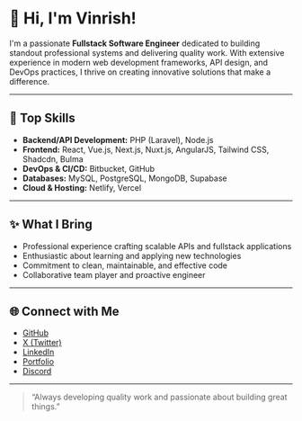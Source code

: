 # 👋 Hi, I'm Vinrish!

I'm a passionate **Fullstack Software Engineer** dedicated to building standout professional systems and delivering quality work. With extensive experience in modern web development frameworks, API design, and DevOps practices, I thrive on creating innovative solutions that make a difference.

---

## 🚀 Top Skills

- **Backend/API Development:** PHP (Laravel), Node.js
- **Frontend:** React, Vue.js, Next.js, Nuxt.js, AngularJS, Tailwind CSS, Shadcdn, Bulma
- **DevOps & CI/CD:** Bitbucket, GitHub
- **Databases:** MySQL, PostgreSQL, MongoDB, Supabase
- **Cloud & Hosting:** Netlify, Vercel

---

## ✨ What I Bring

- Professional experience crafting scalable APIs and fullstack applications
- Enthusiastic about learning and applying new technologies
- Commitment to clean, maintainable, and effective code
- Collaborative team player and proactive engineer

---

## 🌐 Connect with Me

- [GitHub](https://github.com/vinrish)
- [X (Twitter)](https://x.com/)
- [LinkedIn](https://www.linkedin.com/in/vincent-kariuki-894011183/)
- [Portfolio](https://vinrishtech.netlify.app)
- [Discord](https://discord.com/channels/@me/vtech)

---

> “Always developing quality work and passionate about building great things.”
